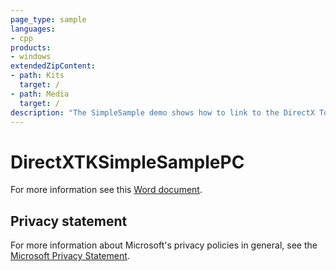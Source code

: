 ```yaml
---
page_type: sample
languages:
- cpp
products:
- windows
extendedZipContent:
- path: Kits
  target: /
- path: Media
  target: /
description: "The SimpleSample demo shows how to link to the DirectX Tool Kit for DirectX 11 library and demonstrates the use of several components."
---
```


# DirectXTKSimpleSamplePC

For more information see this [Word document](https://github.com/microsoft/Xbox-ATG-Samples/blob/master/PCSamples/IntroGraphics/DirectXTKSimpleSamplePC/Readme.docx).

## Privacy statement

For more information about Microsoft's privacy policies in general, see the [Microsoft Privacy Statement](https://privacy.microsoft.com/privacystatement/).
